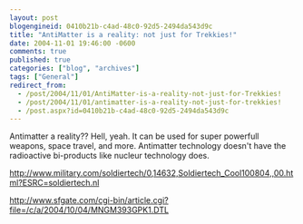 ```yaml
---
layout: post
blogengineid: 0410b21b-c4ad-48c0-92d5-2494da543d9c
title: "AntiMatter is a reality: not just for Trekkies!"
date: 2004-11-01 19:46:00 -0600
comments: true
published: true
categories: ["blog", "archives"]
tags: ["General"]
redirect_from: 
  - /post/2004/11/01/AntiMatter-is-a-reality-not-just-for-Trekkies!
  - /post/2004/11/01/antimatter-is-a-reality-not-just-for-trekkies!
  - /post.aspx?id=0410b21b-c4ad-48c0-92d5-2494da543d9c
---
```

<!-- more -->

Antimatter a reality?? Hell, yeah. It can be used for super powerfull weapons, space travel, and more. Antimatter technology doesn't have the radioactive bi-products like nucleur technology does.

<A href="http://www.military.com/soldiertech/0,14632,Soldiertech_Cool100804,,00.html?ESRC=soldiertech.nl">http://www.military.com/soldiertech/0,14632,Soldiertech_Cool100804,,00.html?ESRC=soldiertech.nl</A>

<A href="http://www.sfgate.com/cgi-bin/article.cgi?file=/c/a/2004/10/04/MNGM393GPK1.DTL">http://www.sfgate.com/cgi-bin/article.cgi?file=/c/a/2004/10/04/MNGM393GPK1.DTL</A>
